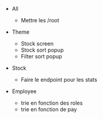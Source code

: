 - All
	- Mettre les /root

- Theme
	- Stock screen
	- Stock sort popup
	- Filter sort popup

- Stock
	- Faire le endpoint pour les stats

- Employee
	- trie en fonction des roles
	- trie en fonction de pay